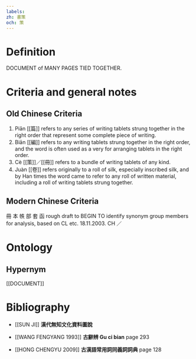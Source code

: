 ```yaml
---
labels: 
zh: 書策
och: 策
---
```


# Definition
DOCUMENT of MANY PAGES TIED TOGETHER.
# Criteria and general notes
## Old Chinese Criteria
1. Piān [[篇]] refers to any series of writing tablets strung together in the right order that represent some complete piece of writing.
2. Biān [[編]] refers to any writing tablets strung together in the right order, and the word is often used as a very for arranging tablets in the right order.
3. Cè [[策]]／[[冊]] refers to a bundle of writing tablets of any kind.
4. Juàn [[卷]] refers originally to a roll of silk, especially inscribed silk, and by Han times the word came to refer to any roll of written material, including a roll of writing tablets strung together.
## Modern Chinese Criteria
冊
本
帙
部
套
函
rough draft to BEGIN TO identify synonym group members for analysis, based on CL etc. 18.11.2003. CH ／
# Ontology

## Hypernym
[[DOCUMENT]]
# Bibliography
- [[SUN JI]]
**漢代無知文化資料圖說** 

- [[WANG FENGYANG 1993]]
**古辭辨 Gu ci bian** page 293

- [[HONG CHENGYU 2009]]
**古漢語常用詞同義詞詞典** page 128
